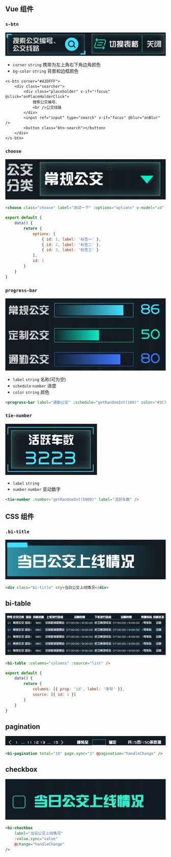 ## Vue 组件

### `s-btn`

![preview](https://github.com/liasica/xixianbi/blob/master/extra-images/s-btn.png)

-   `corner` `string` 携带为左上角右下角边角颜色
-   `bg-color` `string` 背景和边框颜色

```
<s-btn corner="#42DFFF">
    <div class="searcher">
        <div class="placeholder" v-if="!focus" @click="onPlaceHolderClick">
            搜索公交编号、
            <br />公交线路
        </div>
        <input ref="input" type="search" v-if="focus" @blur="onBlur" />
        <button class="btn-search"></button>
    </div>
</s-btn>
```

### `choose`

![preview](https://github.com/liasica/xixianbi/blob/master/extra-images/choose.png)

```html
<choose class="choose" label="测试一下" :options="options" v-model="id" />
```

```javascript
export default {
    data() {
        return {
            options: [
                { id: 1, label: '标签一' },
                { id: 2, label: '标签二' },
                { id: 3, label: '标签三' }
            ],
            id: 1
        }
    }
}
```

### `progress-bar`

![preview](https://github.com/liasica/xixianbi/blob/master/extra-images/progress-bar.png)

-   `label` `string` 名称(可为空)
-   `schedule` `number` 进度
-   `color` `string` 颜色

```html
<progress-bar label="通勤公交" :schedule="getRandomInt(100)" color="#3C77FF" />
```

### `tie-number`

![preview](https://github.com/liasica/xixianbi/blob/master/extra-images/tie-number.png)

-   `label` `string`
-   `number` `number` 变动数字

```html
<tie-number :number="getRandomInt(5000)" label="活跃车数" />
```

## CSS 组件

### `.bi-title`

![preview](https://github.com/liasica/xixianbi/blob/master/extra-images/bi-title.png)

```html
<div class="bi-title" sty>当日公交上线情况</div>
```

## bi-table

![preview](https://github.com/liasica/xixianbi/blob/master/extra-images/table.jpg)

```html
<bi-table :columns="columns" :source="list" />
```

```javascript
export default {
    data() {
        return {
            columns: [{ prop: 'id', label: '序号' }],
            source: [{ id: 1 }]
        }
    }
}
```

## pagination

![preview](https://github.com/liasica/xixianbi/blob/master/extra-images/pagination.jpg)

```html
<bi-pagination total="10" page.sync="1" @pagination="handleChange" />
```

## checkbox

![preview](https://github.com/liasica/xixianbi/blob/master/extra-images/checkbox.jpg)

```html
<bi-checkbox
    label="当日公交上线情况"
    :value.sync="value"
    @change="handleChange"
/>
```
